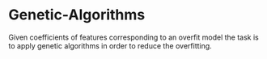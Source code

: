 # Genetic-Algorithms
Given coefficients of features corresponding to an overfit model the task is to apply genetic algorithms in order to reduce the overfitting.
